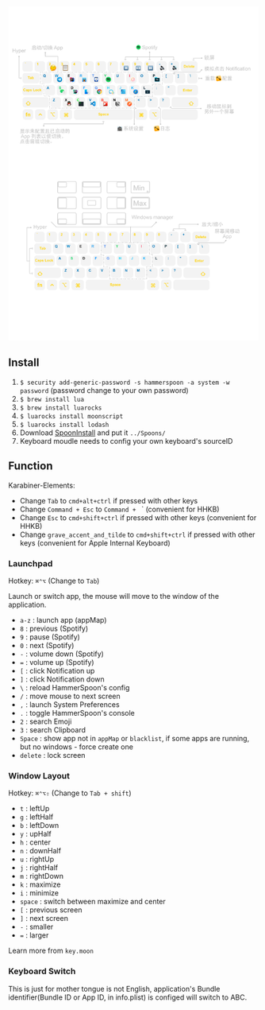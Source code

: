 ![](HammerSpoon.png)

## Install

1. `$ security add-generic-password -s hammerspoon -a system -w password` (password change to your own password)
2. `$ brew install lua`
3. `$ brew install luarocks`
4. `$ luarocks install moonscript`
5. `$ luarocks install lodash`
6. Download [SpoonInstall](https://github.com/Hammerspoon/Spoons/raw/master/Spoons/SpoonInstall.spoon.zip) and put it `../Spoons/`
7. Keyboard moudle needs to config your own keyboard's sourceID


## Function

Karabiner-Elements:

- Change `Tab` to `cmd+alt+ctrl` if pressed with other keys
- Change `Command + Esc` to `Command + ` ` (convenient for HHKB)
- Change `Esc` to `cmd+shift+ctrl` if pressed with other keys (convenient for HHKB)
- Change `grave_accent_and_tilde` to `cmd+shift+ctrl` if pressed with other keys (convenient for Apple Internal Keyboard)

### Launchpad

Hotkey: `⌘⌃⌥` (Change to `Tab`)

Launch or switch app, the mouse will move to the window of the application.

- `a-z` : launch app (appMap)
- `8` : previous (Spotify)
- `9` : pause (Spotify)
- `0` : next (Spotify)
- `-` : volume down (Spotify)
- `=` : volume up (Spotify)
- `[` : click Notification up
- `]` : click Notification down
- `\` : reload HammerSpoon's config
- `/` : move mouse to next screen
- `,` : launch System Preferences
- `.` : toggle HammerSpoon's console
- `2` : search Emoji
- `3` : search Clipboard
- `Space` : show app not in `appMap` or `blacklist`, if some apps are running, but no windows - force create one
- `delete` : lock screen

### Window Layout

Hotkey: `⌘⌃⌥⇧` (Change to `Tab + shift`)

- `t` : leftUp
- `g` : leftHalf
- `b` : leftDown
- `y` : upHalf
- `h` : center
- `n` : downHalf
- `u` : rightUp
- `j` : rightHalf
- `m` : rightDown
- `k` : maximize
- `i` : minimize
- `space` : switch between maximize and center
- `[` : previous screen
- `]` : next screen
- `-` : smaller
- `=` : larger

Learn more from `key.moon`

### Keyboard Switch

This is just for mother tongue is not English, application's Bundle identifier(Bundle ID or App ID, in info.plist) is configed will switch to ABC.